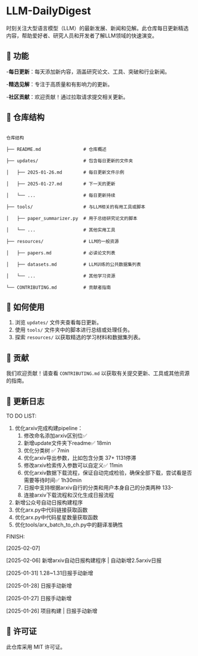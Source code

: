 # LLM-DailyDigest

时刻关注大型语言模型（LLM）的最新发展、新闻和见解。此仓库每日更新精选内容，帮助爱好者、研究人员和开发者了解LLM领域的快速演变。

## 📌 功能

-**每日更新**：每天添加新内容，涵盖研究论文、工具、突破和行业新闻。

-**精选见解**：专注于高质量和有影响力的更新。

-**社区贡献**：欢迎贡献！通过拉取请求提交相关更新。

## 📂 仓库结构

```

仓库结构

├── README.md                # 仓库概述

├── updates/                 # 包含每日更新的文件夹

│   ├── 2025-01-26.md        # 每日更新文件示例

│   ├── 2025-01-27.md        # 下一天的更新

│   └── ...                  # 每日更新持续

├── tools/                   # 与LLM相关的有用工具或脚本

│   ├── paper_summarizer.py  # 用于总结研究论文的脚本

│   └── ...                  # 其他实用工具

├── resources/               # LLM的一般资源

│   ├── papers.md            # 必读论文列表

│   ├── datasets.md          # LLM训练的公共数据集列表

│   └── ...                  # 其他学习资源

└── CONTRIBUTING.md          # 贡献者指南

```

## 🚀 如何使用

1. 浏览 `updates/` 文件夹查看每日更新。
2. 使用 `tools/` 文件夹中的脚本进行总结或处理任务。
3. 探索 `resources/` 以获取精选的学习材料和数据集列表。

## 🤝 贡献

我们欢迎贡献！请查看 `CONTRIBUTING.md` 以获取有关提交更新、工具或其他资源的指南。

## 📅 更新日志

TO DO LIST:

1. 优化arxiv完成构建pipeline：
   1. 修改命名添加arxiv区别位✅
   2. 新增update文件夹下readme✅ 18min
   3. 优化分类树 ✅ 7min
   4. 优化arxiv导出参数，比如包含分类  37+ 1131停滞
   5. 修改arxiv检索传入参数可以自定义✅ 11min
   6. 优化arxiv数据下载流程，保证自动完成检验，确保全部下载，尝试看是否需要等待时间✅ 1h30min
   7. 日报中支持根据arxiv自行的分类和用户本身自己的分类两种 133-
   8. 连接arxiv下载流程和汉化生成日报流程
2. 新增公众号自动日报构建程序
3. 优化arx.py中代码链接获取函数
4. 优化arx.py中代码星星数量获取函数
5. 优化tools/arx_batch_to_ch.py中的翻译准确性

FINISH:

[2025-02-07]

[2025-02-06] 新增arxiv自动日报构建程序 | 自动新增2.5arxiv日报

[2025-01-31] 1.28~1.31日报手动新增

[2025-01-28] 日报手动新增

[2025-01-27] 日报手动新增

[2025-01-26] 项目构建 | 日报手动新增

## 🌟 许可证

此仓库采用 MIT 许可证。
